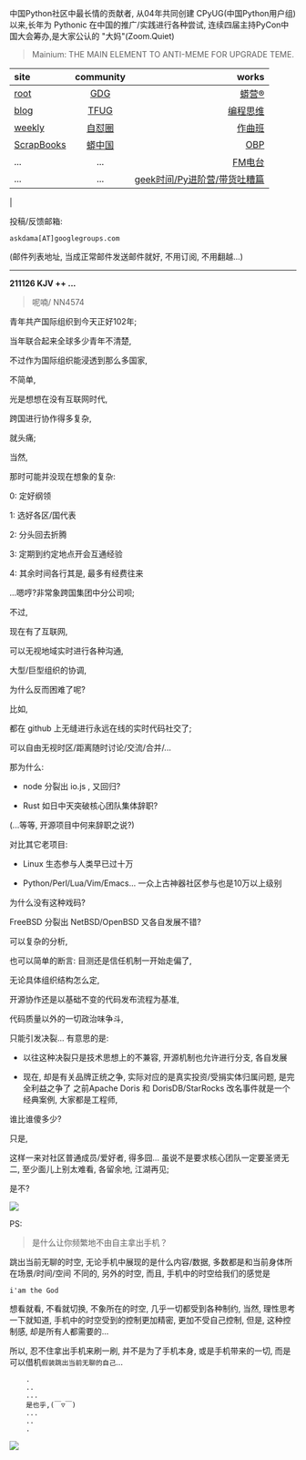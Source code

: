 中国Python社区中最长情的贡献者, 从04年共同创建 CPyUG(中国Python用户组)以来,长年为 Pythonic 在中国的推广/实践进行各种尝试, 连续四届主持PyCon中国大会筹办,是大家公认的 "大妈"(Zoom.Quiet)

> Mainium: THE MAIN ELEMENT TO ANTI-MEME FOR UPGRADE TEME.

| site | community | works |
| :-----| :----: | ----: |
| [root](http://zoomquiet.io/) | [GDG](https://blog.zhgdg.org/) | [蟒营®](https://doc.101.camp/) |
| [blog](https://blog.zoomquiet.io/pages/zoomquiet.html) | [TFUG](http://zh.tfug.world/) | [编程思维](https://py.101.camp/) |
| [weekly](http://weekly.pychina.org/) | [自怼圈](https://du.101.camp/) | [作曲班](https://mu.101.camp/) |
| [ScrapBooks](https://zoomquiet.io/collection.html) | [蟒中国](https://pychina.org/) | [OBP](https://zoomquiet.io/obp/index.html) |
| ... | ... | [FM电台](https://fm.101.camp/) |
| ... | ... | [geek时间/Py进阶营/带货吐糟篇](https://fm.101.camp/2020/geek2py-dama.html) 
 |


投稿/反馈邮箱:

    askdama[AT]googlegroups.com

(邮件列表地址, 
当成正常邮件发送邮件就好, 不用订阅, 不用翻越...)




---------------------------------------------------
**211126 KJV ++ ...**

> 呢喃/ NN4574





青年共产国际组织到今天正好102年;

当年联合起来全球多少青年不清楚,

不过作为国际组织能浸透到那么多国家,

不简单,

光是想想在没有互联网时代,

跨国进行协作得多复杂,

就头痛;

当然,

那时可能并没现在想象的复杂:

0: 定好纲领

1: 选好各区/国代表

2: 分头回去折腾

3: 定期到约定地点开会互通经验

4: 其余时间各行其是, 最多有经费往来

...嗯哼?非常象跨国集团中分公司呗;

不过,

现在有了互联网,

可以无视地域实时进行各种沟通,

大型/巨型组织的协调,

为什么反而困难了呢?

比如,

都在 github 上无缝进行永远在线的实时代码社交了;

可以自由无视时区/距离随时讨论/交流/合并/...

那为什么:

- node 分裂出 io.js , 又回归?

- Rust 如日中天突破核心团队集体辞职?

(...等等, 开源项目中何来辞职之说?)

对比其它老项目:

+ Linux 生态参与人类早已过十万

+ Python/Perl/Lua/Vim/Emacs... 一众上古神器社区参与也是10万以上级别

为什么没有这种戏码?

FreeBSD 分裂出 NetBSD/OpenBSD 又各自发展不错?

可以复杂的分析,

也可以简单的断言:
目测还是信任机制一开始走偏了,

无论具体组织结构怎么定,

开源协作还是以基础不变的代码发布流程为基准,

代码质量以外的一切政治味争斗,

只能引发决裂...
有意思的是:

- 以往这种决裂只是技术思想上的不兼容, 开源机制也允许进行分支, 各自发展

- 现在, 却是有关品牌正统之争, 实际对应的是真实投资/受捐实体归属问题, 是完全利益之争了
之前Apache Doris 和 DorisDB/StarRocks 改名事件就是一个经典案例,
大家都是工程师,

谁比谁傻多少?

只是,

这样一来对社区普通成员/爱好者,
得多囧...
虽说不是要求核心团队一定要圣贤无二,
至少面儿上别太难看,
各留余地, 江湖再见;

是不?



![](https://ipic.zoomquiet.top/2021-11-25-zq42-today-card-2111.026.jpeg)



PS:
> 是什么让你频繁地不由自主拿出手机？

跳出当前无聊的时空,
无论手机中展现的是什么内容/数据,
多数都是和当前身体所在场景/时间/空间 不同的,
另外的时空,
而且, 手机中的时空给我们的感觉是

    i'am the God

想看就看, 不看就切换,
不象所在的时空, 几乎一切都受到各种制约,
当然,
理性思考一下就知道,
手机中的时空受到的控制更加精密, 更加不受自己控制,
但是, 这种控制感,
却是所有人都需要的...

所以, 
忍不住拿出手机来刷一刷,
并不是为了手机本身, 或是手机带来的一切,
而是可以借机`假装跳出当前无聊的自己`...



```
    .
    ..
    ...
    是也乎,(￣▽￣)
    ...
    ..
    .
```


![](http://ydlj.zoomquiet.top/ipic/2021-07-10-210701DU21-zip.jpg)


